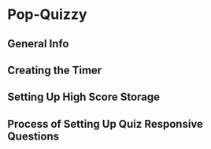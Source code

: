 # Pop-Quizzy

## General Info


## Creating the Timer


## Setting Up High Score Storage


## Process of Setting Up Quiz Responsive Questions


